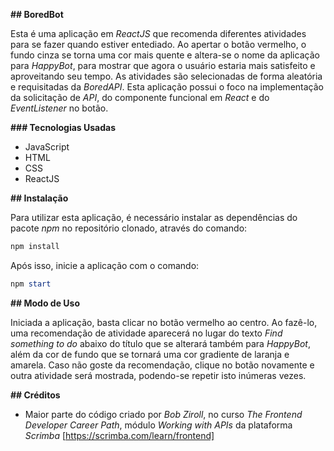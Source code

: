 **## BoredBot**

Esta é uma aplicação em *ReactJS* que recomenda diferentes atividades para se fazer quando estiver entediado. Ao apertar o botão vermelho, o fundo cinza se torna uma cor mais quente e altera-se o nome da aplicação para *HappyBot*, para mostrar que agora o usuário estaria mais satisfeito e aproveitando seu tempo.
As atividades são selecionadas de forma aleatória e requisitadas da *BoredAPI*.
Esta aplicação possui o foco na implementação da solicitação de *API*, do componente funcional em *React* e do *EventListener* no botão.

**### Tecnologias Usadas**

* JavaScript
* HTML
* CSS
* ReactJS

**## Instalação**

Para utilizar esta aplicação, é necessário instalar as dependências do pacote *npm* no repositório clonado, através do comando:

```powershell
npm install
```

Após isso, inicie a aplicação com o comando:

```powershell
npm start
```

**## Modo de Uso**

Iniciada a aplicação, basta clicar no botão vermelho ao centro. Ao fazê-lo, uma recomendação de atividade aparecerá no lugar do texto *Find something to do* abaixo do título que se alterará também para *HappyBot*, além da cor de fundo que se tornará uma cor gradiente de laranja e amarela.
Caso não goste da recomendação, clique no botão novamente e outra atividade será mostrada, podendo-se repetir isto inúmeras vezes.

**## Créditos**

* Maior parte do código criado por *Bob Ziroll*, no curso *The Frontend Developer Career Path*, módulo *Working with APIs* da plataforma *Scrimba* [https://scrimba.com/learn/frontend]